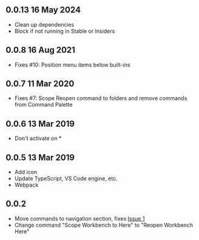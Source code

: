 
## 0.0.13 16 May 2024
* Clean up dependencies
* Block if not running in Stable or Insiders

## 0.0.8 16 Aug 2021
* Fixes #10: Position menu items below built-ins

## 0.0.7 11 Mar 2020
* Fixes #7: Scope Reopen command to folders and remove commands from Command Palette

## 0.0.6 13 Mar 2019
* Don't activate on *

## 0.0.5 13 Mar 2019
* Add icon
* Update TypeScript, VS Code engine, etc.
* Webpack

## 0.0.2 
* Move commands to navigation section, fixes [Issue 1](https://github.com/chrisdias/vscode-opennewinstance/issues/1)
* Change command "Scope Workbench to Here" to "Reopen Workbench Here"